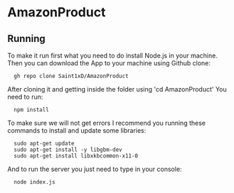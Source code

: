 # AmazonProduct

## Running

To make it run first what you need to do install Node.js in your machine.
Then you can download the App to your machine using Github clone:

      gh repo clone Saint1xD/AmazonProduct

After cloning it and getting inside the folder using 'cd AmazonProduct'
You need to run:
      
      npm install

To make sure we will not get errors I recommend you running these commands to install and update some libraries:

      sudo apt-get update
      sudo apt-get install -y libgbm-dev
      sudo apt-get install libxkbcommon-x11-0


And to run the server you just need to type in your console:

      node index.js
